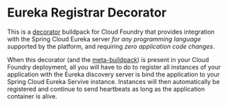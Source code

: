 # Eureka Registrar Decorator

This is a [decorator](https://github.com/cf-platform-eng/meta-buildpack/blob/master/README.md#decorators) buildpack
for Cloud Foundry that provides integration with the Spring Cloud Eureka server *for any programming
language* supported by the platform, and requiring *zero application code changes*.

When this decorator (and the [meta-buildpack](https://github.com/cf-platform-eng/meta-buildpack))
is present in your Cloud Foundry deployment, all you will have to do to register all instances of your
application with the Eureka discovery server is bind the application to your Spring Cloud
Eureka Servive instance. Instances will then automatically be registered and continue to send heartbeats
as long as the application container is alive.


